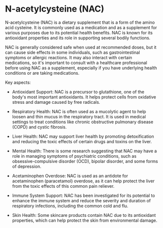 # N-acetylcysteine (NAC)

N-acetylcysteine (NAC) is a dietary supplement that is a form of the amino acid cysteine. It is commonly used as a medication and as a supplement for various purposes due to its potential health benefits. NAC is known for its antioxidant properties and its role in supporting several bodily functions.

NAC is generally considered safe when used at recommended doses, but it can cause side effects in some individuals, such as gastrointestinal symptoms or allergic reactions. It may also interact with certain medications, so it's important to consult with a healthcare professional before using NAC as a supplement, especially if you have underlying health conditions or are taking medications.

Key aspects:

* Antioxidant Support: NAC is a precursor to glutathione, one of the body's most important antioxidants. It helps protect cells from oxidative stress and damage caused by free radicals.

* Respiratory Health: NAC is often used as a mucolytic agent to help loosen and thin mucus in the respiratory tract. It is used in medical settings to treat conditions like chronic obstructive pulmonary disease (COPD) and cystic fibrosis.

* Liver Health: NAC may support liver health by promoting detoxification and reducing the toxic effects of certain drugs and toxins on the liver.

* Mental Health: There is some research suggesting that NAC may have a role in managing symptoms of psychiatric conditions, such as obsessive-compulsive disorder (OCD), bipolar disorder, and some forms of depression.

* Acetaminophen Overdose: NAC is used as an antidote for acetaminophen (paracetamol) overdose, as it can help protect the liver from the toxic effects of this common pain reliever.

* Immune System Support: NAC has been investigated for its potential to enhance the immune system and reduce the severity and duration of respiratory infections, including the common cold and flu.

* Skin Health: Some skincare products contain NAC due to its antioxidant properties, which can help protect the skin from environmental damage.

